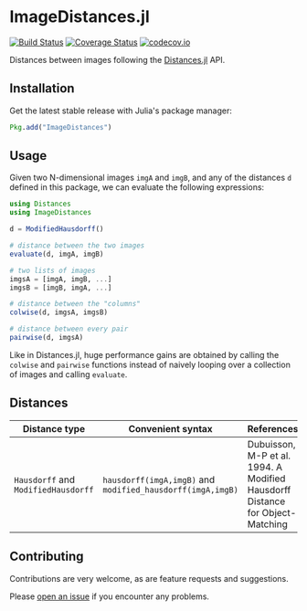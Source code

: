 # ImageDistances.jl

[![Build Status](https://travis-ci.org/JuliaImages/ImageDistances.jl.svg?branch=master)](https://travis-ci.org/JuliaImages/ImageDistances.jl)
[![Coverage Status](https://coveralls.io/repos/JuliaImages/ImageDistances.jl/badge.svg?branch=master&service=github)](https://coveralls.io/github/JuliaImages/ImageDistances.jl?branch=master)
[![codecov.io](http://codecov.io/github/JuliaImages/ImageDistances.jl/coverage.svg?branch=master)](http://codecov.io/github/JuliaImages/ImageDistances.jl?branch=master)

Distances between images following the [Distances.jl](https://github.com/JuliaStats/Distances.jl) API.

## Installation

Get the latest stable release with Julia's package manager:

```julia
Pkg.add("ImageDistances")
```

## Usage

Given two N-dimensional images `imgA` and `imgB`, and any of the distances `d` defined in this package,
we can evaluate the following expressions:

```julia
using Distances
using ImageDistances

d = ModifiedHausdorff()

# distance between the two images
evaluate(d, imgA, imgB)

# two lists of images
imgsA = [imgA, imgB, ...]
imgsB = [imgB, imgA, ...]

# distance between the "columns"
colwise(d, imgsA, imgsB)

# distance between every pair
pairwise(d, imgsA)
```

Like in Distances.jl, huge performance gains are obtained by calling the `colwise` and `pairwise`
functions instead of naively looping over a collection of images and calling `evaluate`.

## Distances

| Distance type | Convenient syntax | References |
|----------|------------------------|------------|
| `Hausdorff` and `ModifiedHausdorff` | `hausdorff(imgA,imgB)` and `modified_hausdorff(imgA,imgB)` | Dubuisson, M-P et al. 1994. A Modified Hausdorff Distance for Object-Matching |

## Contributing

Contributions are very welcome, as are feature requests and suggestions.

Please [open an issue](https://github.com/juliohm/ImageDistances.jl/issues) if you encounter
any problems.
